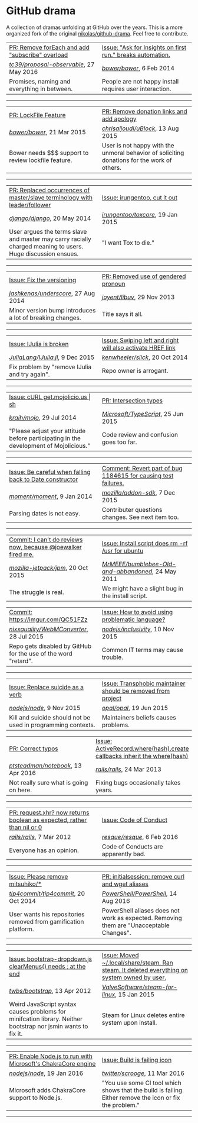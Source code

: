 # GitHub drama

A collection of dramas unfolding at GitHub over the years. This is a more organized fork of the original [nikolas/github-drama](https://github.com/nikolas/github-drama). Feel free to contribute. 

<table width="100%">
  <tr>
    <td width="50%">
      <a href="https://github.com/tc39/proposal-observable/pull/97">PR: Remove forEach and add "subscribe" overload</a>
    </td>
    <td width="50%">
      <a href="https://github.com/bower/bower/issues/1102">Issue: "Ask for Insights on first run." breaks automation.</a>
    </td>
  </tr>
  <tr>
    <td>
      <em><a href="https://github.com/tc39/proposal-observable">tc39/proposal-observable</a></em>, 27 May 2016
    </td>
    <td>
      <em><a href="https://github.com/bower/bower">bower/bower</a></em>, 6 Feb 2014
    </td>
  </tr>
  <tr>
    <td>
      Promises, naming and everything in between.
    </td>
    <td>
      People are not happy install requires user interaction.
    </td>
  </tr>
</table>

<hr />

<table width="100%">
  <tr>
    <td width="50%">
      <a href="https://github.com/bower/bower/pull/1748">PR: LockFile Feature</a>
    </td>
    <td width="50%">
      <a href="https://github.com/chrisaljoudi/uBlock/pull/1517">PR: Remove donation links and add apology</a>
    </td>
  </tr>
  <tr>
    <td>
      <em><a href="https://github.com/bower/bower">bower/bower</a></em>, 21 Mar 2015
    </td>
    <td>
      <em><a href="https://github.com/chrisaljoudi/uBlock">chrisaljoudi/uBlock</a></em>, 13 Aug 2015
    </td>
  </tr>
  <tr>
    <td>
      Bower needs $$$ support to review lockfile feature.
    </td>
    <td>
      User is not happy with the unmoral behavior of soliciting donations for the work of others.
    </td>
  </tr>
</table>

<hr />

<table width="100%">
  <tr>
    <td width="50%">
      <a href="https://github.com/django/django/pull/2692">PR: Replaced occurrences of master/slave terminology with leader/follower</a>
    </td>
    <td width="50%">
      <a href="https://github.com/irungentoo/toxcore/issues/1227">Issue: irungentoo, cut it out</a>
    </td>
  </tr>
  <tr>
    <td>
      <em><a href="https://github.com/django/django">django/django</a></em>, 20 May 2014
    </td>
    <td>
      <em><a href="https://github.com/irungentoo/toxcore">irungentoo/toxcore</a></em>, 19 Jan 2015
    </td>
  </tr>
  <tr>
    <td>
      User argues the terms slave and master may carry racially charged meaning to users. Huge discussion ensues.
    </td>
    <td>
      "I want Tox to die."
    </td>
  </tr>
</table>

<hr />

<table width="100%">
  <tr>
    <td width="50%">
      <a href="https://github.com/jashkenas/underscore/issues/1805">Issue: Fix the versioning</a>
    </td>
    <td width="50%">
      <a href="https://github.com/joyent/libuv/pull/1015">PR: Removed use of gendered pronoun</a>
    </td>
  </tr>
  <tr>
    <td>
      <em><a href="https://github.com/jashkenas/underscore">jashkenas/underscore</a></em>, 27 Aug 2014
    </td>
    <td>
      <em><a href="https://github.com/joyent/libuv">joyent/libuv</a></em>, 29 Nov 2013
    </td>
  </tr>
  <tr>
    <td>
      Minor version bump introduces a lot of breaking changes.
    </td>
    <td>
      Title says it all.
    </td>
  </tr>
</table>

<hr />

<table width="100%">
  <tr>
    <td width="50%">
      <a href="https://github.com/JuliaLang/IJulia.jl/issues/398">Issue: IJulia is broken</a>
    </td>
    <td width="50%">
      <a href="https://github.com/kenwheeler/slick/issues/681">Issue: Swiping left and right will also activate HREF link</a>
    </td>
  </tr>
  <tr>
    <td>
      <em><a href="https://github.com/JuliaLang/IJulia.jl">JuliaLang/IJulia.jl</a></em>, 9 Dec 2015
    </td>
    <td>
      <em><a href="https://github.com/kenwheeler/slick">kenwheeler/slick</a></em>, 20 Oct 2014
    </td>
  </tr>
  <tr>
    <td>
      Fix problem by "remove IJulia and try again".
    </td>
    <td>
      Repo owner is arrogant.
    </td>
  </tr>
</table>

<hr />

<table width="100%">
  <tr>
    <td width="50%">
      <a href="https://github.com/kraih/mojo/issues/656">Issue: cURL get.mojolicio.us | sh</a>
    </td>
    <td width="50%">
      <a href="https://github.com/Microsoft/TypeScript/pull/3622">PR: Intersection types</a>
    </td>
  </tr>
  <tr>
    <td>
      <em><a href="https://github.com/kraih/mojo">kraih/mojo</a></em>, 29 Jul 2014
    </td>
    <td>
      <em><a href="https://github.com/Microsoft/TypeScript">Microsoft/TypeScript</a></em>, 25 Jun 2015
    </td>
  </tr>
  <tr>
    <td>
      "Please adjust your attitude before participating in the development of Mojolicious."
    </td>
    <td>
      Code review and confusion goes too far.
    </td>
  </tr>
</table>

<hr />

<table width="100%">
  <tr>
    <td width="50%">
      <a href="https://github.com/moment/moment/issues/1407">Issue: Be careful when falling back to Date constructor</a>
    </td>
    <td width="50%">
      <a href="https://github.com/mozilla/addon-sdk/commit/169a05b9764674b6ad3fb1c6ea1cbf3c7edf8db0#commitcomment-14824459">Comment: Revert part of bug 1184615 for causing test failures.</a>
    </td>
  </tr>
  <tr>
    <td>
      <em><a href="https://github.com/moment/moment">moment/moment</a></em>, 9 Jan 2014
    </td>
    <td>
      <em><a href="https://github.com/mozilla/addon-sdk">mozilla/addon-sdk</a></em>, 7 Dec 2015
    </td>
  </tr>
  <tr>
    <td>
      Parsing dates is not easy.
    </td>
    <td>
      Contributer questions changes. See next item too.
    </td>
  </tr>
</table>

<hr />

<table width="100%">
  <tr>
    <td width="50%">
      <a href="https://github.com/mozilla-jetpack/jpm/pull/357/commits">Commit: I can't do reviews now, because @joewalker fired me.</a>
    </td>
    <td width="50%">
      <a href="https://github.com/MrMEEE/bumblebee-Old-and-abbandoned/issues/123">Issue: Install script does rm -rf /usr for ubuntu</a>
    </td>
  </tr>
  <tr>
    <td>
      <em><a href="https://github.com/mozilla-jetpack/jpm">mozilla-jetpack/jpm</a></em>, 20 Oct 2015
    </td>
    <td>
      <em><a href="https://github.com/MrMEEE/bumblebee-Old-and-abbandoned">MrMEEE/bumblebee-Old-and-abbandoned</a></em>, 24 May 2011
    </td>
  </tr>
  <tr>
    <td>
      The struggle is real.
    </td>
    <td>
      We might have a slight bug in the install script.
    </td>
  </tr>
</table>

<table width="100%">
  <tr>
    <td width="50%">
      <a href="https://github.com/nixxquality/WebMConverter/commit/c1ac0baac06fa7175677a4a1bf65860a84708d67">Commit: https://imgur.com/QC51FZz</a>
    </td>
    <td width="50%">
      <a href="https://github.com/nodejs/inclusivity/issues/9">Issue: How to avoid using problematic language?</a>
    </td>
  </tr>
  <tr>
    <td>
      <em><a href="https://github.com/nixxquality/WebMConverter">nixxquality/WebMConverter</a></em>, 28 Jul 2015
    </td>
    <td>
      <em><a href="https://github.com/nodejs/inclusivity">nodejs/inclusivity</a></em>, 10 Nov 2015
    </td>
  </tr>
  <tr>
    <td>
      Repo gets disabled by GitHub for the use of the word "retard".
    </td>
    <td>
      Common IT terms may cause trouble.
    </td>
  </tr>
</table>

<hr />

<table width="100%">
  <tr>
    <td width="50%">
      <a href="https://github.com/nodejs/node/issues/3721">Issue: Replace suicide as a verb</a>
    </td>
    <td width="50%">
      <a href="https://github.com/opal/opal/issues/941">Issue: Transphobic maintainer should be removed from project</a>
    </td>
  </tr>
  <tr>
    <td>
      <em><a href="https://github.com/nodejs/node">nodejs/node</a></em>, 9 Nov 2015
    </td>
    <td>
      <em><a href="https://github.com/opal/opal">opal/opal</a></em>, 19 Jun 2015
    </td>
  </tr>
  <tr>
    <td>
      Kill and suicide should not be used in programming contexts.
    </td>
    <td>
      Maintainers beliefs causes problems.
    </td>
  </tr>
</table>

<table width="100%">
  <tr>
    <td width="50%">
      <a href="https://github.com/ptsteadman/notebook/pull/1">PR: Correct typos</a>
    </td>
    <td width="50%">
      <a href="https://github.com/rails/rails/issues/9894">Issue: ActiveRecord.where(hash).create callbacks inherit the where(hash)</a>
    </td>
  </tr>
  <tr>
    <td>
      <em><a href="https://github.com/ptsteadman/notebook">ptsteadman/notebook</a></em>, 13 Apr 2016
    </td>
    <td>
      <em><a href="https://github.com/rails/rails">rails/rails</a></em>, 24 Mar 2013
    </td>
  </tr>
  <tr>
    <td>
      Not really sure what is going on here.
    </td>
    <td>
      Fixing bugs occasionally takes years.
    </td>
  </tr>
</table>

<hr />

<table width="100%">
  <tr>
    <td width="50%">
      <a href="https://github.com/rails/rails/pull/5329">PR: request.xhr? now returns boolean as expected, rather than nil or 0</a>
    </td>
    <td width="50%">
      <a href="https://github.com/resque/resque/issues/1406">Issue: Code of Conduct</a>
    </td>
  </tr>
  <tr>
    <td>
      <em><a href="https://github.com/rails/rails">rails/rails</a></em>, 7 Mar 2012
    </td>
    <td>
      <em><a href="https://github.com/resque/resque">resque/resque</a></em>, 6 Feb 2016
    </td>
  </tr>
  <tr>
    <td>
      Everyone has an opinion.
    </td>
    <td>
      Code of Conducts are apparently bad.
    </td>
  </tr>
</table>

<hr />

<table width="100%">
  <tr>
    <td width="50%">
      <a href="https://github.com/tip4commit/tip4commit/issues/127">Issue: Please remove mitsuhiko/*</a>
    </td>
    <td width="50%">
      <a href="https://github.com/PowerShell/PowerShell/pull/1901">PR: initialsession: remove curl and wget aliases</a>
    </td>
  </tr>
  <tr>
    <td>
      <em><a href="https://github.com/tip4commit/tip4commit">tip4commit/tip4commit</a></em>, 20 Oct 2014
    </td>
    <td>
      <em><a href="https://github.com/PowerShell/PowerShell">PowerShell/PowerShell</a></em>, 14 Aug 2016
    </td>
  </tr>
  <tr>
    <td>
      User wants his repositories removed from gamification platform.
    </td>
    <td>
      PowerShell aliases does not work as expected. Removing them are "Unacceptable Changes".
    </td>
  </tr>
</table>

<hr />

<table width="100%">
  <tr>
    <td width="50%">
      <a href="https://github.com/twbs/bootstrap/issues/3057">Issue: bootstrap-dropdown.js clearMenus() needs ; at the end</a>
    </td>
    <td width="50%">
      <a href="https://github.com/ValveSoftware/steam-for-linux/issues/3671">Issue: Moved ~/.local/share/steam. Ran steam. It deleted everything on system owned by user.</a>
    </td>
  </tr>
  <tr>
    <td>
      <em><a href="https://github.com/twbs/bootstrap">twbs/bootstrap</a></em>, 13 Apr 2012
    </td>
    <td>
      <em><a href="https://github.com/ValveSoftware/steam-for-linux">ValveSoftware/steam-for-linux</a></em>, 15 Jan 2015
    </td>
  </tr>
  <tr>
    <td>
      Weird JavaScript syntax causes problems for minifcation library. Neither bootstrap nor jsmin wants to fix it.
    </td>
    <td>
      Steam for Linux deletes entire system upon install.
    </td>
  </tr>
</table>

<hr />

<table width="100%">
  <tr>
    <td width="50%">
      <a href="https://github.com/nodejs/node/pull/4765">PR: Enable Node.js to run with Microsoft's ChakraCore engine</a>
    </td>
    <td width="50%">
      <a href="https://github.com/twitter/scrooge/issues/222">Issue: Build is failing icon</a>
    </td>
  </tr>
  <tr>
    <td>
      <em><a href="https://github.com/nodejs/node">nodejs/node</a></em>, 19 Jan 2016
    </td>
    <td>
      <em><a href="https://github.com/twitter/scrooge">twitter/scrooge</a></em>, 11 Mar 2016
    </td>
  </tr>
  <tr>
    <td>
      Microsoft adds ChakraCore support to Node.js.
    </td>
    <td>
      "You use some CI tool which shows that the build is failing. Either remove the icon or fix the problem."
    </td>
  </tr>
</table>

<hr />
